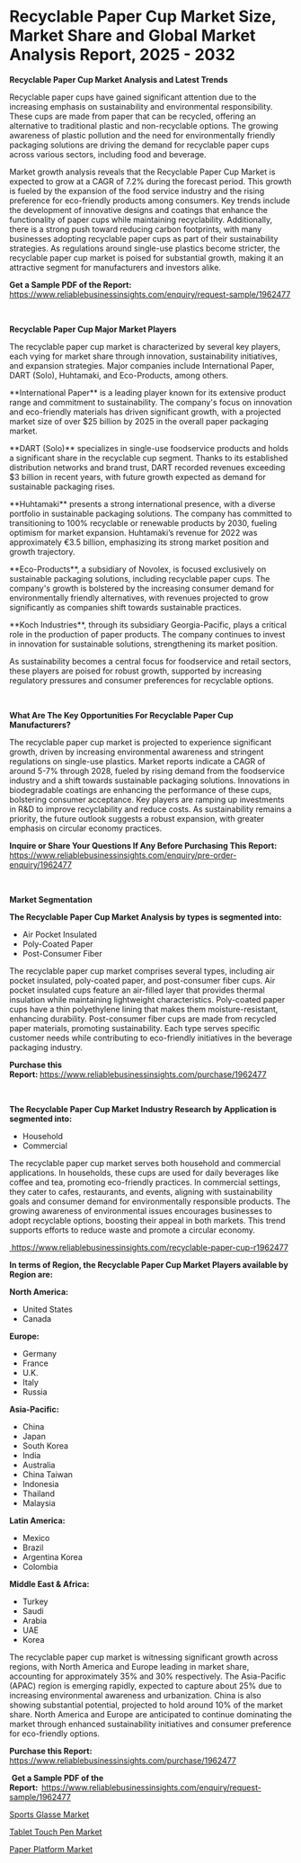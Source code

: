 <p><h1>Recyclable Paper Cup Market Size, Market Share and Global Market Analysis Report, 2025 - 2032</h1></p><p><strong>Recyclable Paper Cup Market Analysis and Latest Trends</strong></p>
<p><p>Recyclable paper cups have gained significant attention due to the increasing emphasis on sustainability and environmental responsibility. These cups are made from paper that can be recycled, offering an alternative to traditional plastic and non-recyclable options. The growing awareness of plastic pollution and the need for environmentally friendly packaging solutions are driving the demand for recyclable paper cups across various sectors, including food and beverage.</p><p>Market growth analysis reveals that the Recyclable Paper Cup Market is expected to grow at a CAGR of 7.2% during the forecast period. This growth is fueled by the expansion of the food service industry and the rising preference for eco-friendly products among consumers. Key trends include the development of innovative designs and coatings that enhance the functionality of paper cups while maintaining recyclability. Additionally, there is a strong push toward reducing carbon footprints, with many businesses adopting recyclable paper cups as part of their sustainability strategies. As regulations around single-use plastics become stricter, the recyclable paper cup market is poised for substantial growth, making it an attractive segment for manufacturers and investors alike.</p></p>
<p><strong>Get a Sample PDF of the Report:&nbsp;</strong> <a href="https://www.reliablebusinessinsights.com/enquiry/request-sample/1962477?utm_campaign=57&utm_medium=2&utm_source=Github&utm_content=ia&utm_term=06022025&utm_id=recyclable-paper-cup">https://www.reliablebusinessinsights.com/enquiry/request-sample/1962477</a></p>
<p>&nbsp;</p>
<p><strong>Recyclable Paper Cup Major Market Players</strong></p>
<p><p>The recyclable paper cup market is characterized by several key players, each vying for market share through innovation, sustainability initiatives, and expansion strategies. Major companies include International Paper, DART (Solo), Huhtamaki, and Eco-Products, among others. </p><p>**International Paper** is a leading player known for its extensive product range and commitment to sustainability. The company's focus on innovation and eco-friendly materials has driven significant growth, with a projected market size of over $25 billion by 2025 in the overall paper packaging market. </p><p>**DART (Solo)** specializes in single-use foodservice products and holds a significant share in the recyclable cup segment. Thanks to its established distribution networks and brand trust, DART recorded revenues exceeding $3 billion in recent years, with future growth expected as demand for sustainable packaging rises.</p><p>**Huhtamaki** presents a strong international presence, with a diverse portfolio in sustainable packaging solutions. The company has committed to transitioning to 100% recyclable or renewable products by 2030, fueling optimism for market expansion. Huhtamaki’s revenue for 2022 was approximately €3.5 billion, emphasizing its strong market position and growth trajectory.</p><p>**Eco-Products**, a subsidiary of Novolex, is focused exclusively on sustainable packaging solutions, including recyclable paper cups. The company's growth is bolstered by the increasing consumer demand for environmentally friendly alternatives, with revenues projected to grow significantly as companies shift towards sustainable practices.</p><p>**Koch Industries**, through its subsidiary Georgia-Pacific, plays a critical role in the production of paper products. The company continues to invest in innovation for sustainable solutions, strengthening its market position.</p><p>As sustainability becomes a central focus for foodservice and retail sectors, these players are poised for robust growth, supported by increasing regulatory pressures and consumer preferences for recyclable options.</p></p>
<p>&nbsp;</p>
<p><strong>What Are The Key Opportunities For Recyclable Paper Cup Manufacturers?</strong></p>
<p><p>The recyclable paper cup market is projected to experience significant growth, driven by increasing environmental awareness and stringent regulations on single-use plastics. Market reports indicate a CAGR of around 5-7% through 2028, fueled by rising demand from the foodservice industry and a shift towards sustainable packaging solutions. Innovations in biodegradable coatings are enhancing the performance of these cups, bolstering consumer acceptance. Key players are ramping up investments in R&D to improve recyclability and reduce costs. As sustainability remains a priority, the future outlook suggests a robust expansion, with greater emphasis on circular economy practices.</p></p>
<p><strong>Inquire or Share Your Questions If Any Before Purchasing This Report:</strong> <a href="https://www.reliablebusinessinsights.com/enquiry/pre-order-enquiry/1962477?utm_campaign=57&utm_medium=2&utm_source=Github&utm_content=ia&utm_term=06022025&utm_id=recyclable-paper-cup">https://www.reliablebusinessinsights.com/enquiry/pre-order-enquiry/1962477</a></p>
<p>&nbsp;</p>
<p><strong>Market Segmentation</strong></p>
<p><strong>The Recyclable Paper Cup Market Analysis by types is segmented into:</strong></p>
<p><ul><li>Air Pocket Insulated</li><li>Poly-Coated Paper</li><li>Post-Consumer Fiber</li></ul></p>
<p><p>The recyclable paper cup market comprises several types, including air pocket insulated, poly-coated paper, and post-consumer fiber cups. Air pocket insulated cups feature an air-filled layer that provides thermal insulation while maintaining lightweight characteristics. Poly-coated paper cups have a thin polyethylene lining that makes them moisture-resistant, enhancing durability. Post-consumer fiber cups are made from recycled paper materials, promoting sustainability. Each type serves specific customer needs while contributing to eco-friendly initiatives in the beverage packaging industry.</p></p>
<p><strong>Purchase this Report:&nbsp;</strong><a href="https://www.reliablebusinessinsights.com/purchase/1962477?utm_campaign=57&utm_medium=2&utm_source=Github&utm_content=ia&utm_term=06022025&utm_id=recyclable-paper-cup">https://www.reliablebusinessinsights.com/purchase/1962477</a></p>
<p>&nbsp;</p>
<p><strong>The Recyclable Paper Cup Market Industry Research by Application is segmented into:</strong></p>
<p><ul><li>Household</li><li>Commercial</li></ul></p>
<p><p>The recyclable paper cup market serves both household and commercial applications. In households, these cups are used for daily beverages like coffee and tea, promoting eco-friendly practices. In commercial settings, they cater to cafes, restaurants, and events, aligning with sustainability goals and consumer demand for environmentally responsible products. The growing awareness of environmental issues encourages businesses to adopt recyclable options, boosting their appeal in both markets. This trend supports efforts to reduce waste and promote a circular economy.</p></p>
<p><a href="https://www.reliablebusinessinsights.com/recyclable-paper-cup-r1962477?utm_campaign=57&utm_medium=2&utm_source=Github&utm_content=ia&utm_term=06022025&utm_id=recyclable-paper-cup">&nbsp;https://www.reliablebusinessinsights.com/recyclable-paper-cup-r1962477</a></p>
<p><strong>In terms of Region, the Recyclable Paper Cup Market Players available by Region are:</strong></p>
<p>
    <p> <strong> North America: </strong>
        <ul>
            <li>United States</li>
            <li>Canada</li>
        </ul>
        </p> 
    <p> <strong> Europe: </strong>
        <ul>
            <li>Germany</li>
            <li>France</li>
            <li>U.K.</li>
            <li>Italy</li>
            <li>Russia</li>
        </ul>
        </p> 
    <p> <strong> Asia-Pacific: </strong>
        <ul>
            <li>China</li>
            <li>Japan</li>
            <li>South Korea</li>
            <li>India</li>
            <li>Australia</li>
            <li>China Taiwan</li>
            <li>Indonesia</li>
            <li>Thailand</li>
            <li>Malaysia</li>
        </ul>
        </p> 
    <p> <strong> Latin America: </strong>
        <ul>
            <li>Mexico</li>
            <li>Brazil</li>
            <li>Argentina Korea</li>
            <li>Colombia</li>
        </ul>
        </p> 
    <p> <strong> Middle East & Africa: </strong>
        <ul>
            <li>Turkey</li>
            <li>Saudi</li>
            <li>Arabia</li>
            <li>UAE</li>
            <li>Korea</li>
        </ul>
    </p>
    </p>
<p><p>The recyclable paper cup market is witnessing significant growth across regions, with North America and Europe leading in market share, accounting for approximately 35% and 30% respectively. The Asia-Pacific (APAC) region is emerging rapidly, expected to capture about 25% due to increasing environmental awareness and urbanization. China is also showing substantial potential, projected to hold around 10% of the market share. North America and Europe are anticipated to continue dominating the market through enhanced sustainability initiatives and consumer preference for eco-friendly options.</p></p>
<p><strong>Purchase this Report: </strong><a href="https://www.reliablebusinessinsights.com/purchase/1962477?utm_campaign=57&utm_medium=2&utm_source=Github&utm_content=ia&utm_term=06022025&utm_id=recyclable-paper-cup">https://www.reliablebusinessinsights.com/purchase/1962477</a></p>
<p>&nbsp;<strong>Get a Sample PDF of the Report:&nbsp;&nbsp;</strong><a href="https://www.reliablebusinessinsights.com/enquiry/request-sample/1962477?utm_campaign=57&utm_medium=2&utm_source=Github&utm_content=ia&utm_term=06022025&utm_id=recyclable-paper-cup">https://www.reliablebusinessinsights.com/enquiry/request-sample/1962477</a></p>
<p><strong></strong></p>
<p><p><a href="https://github.com/gethunsides/Market-Research-Report-List-1/blob/main/sports-glasse-market.md?utm_campaign=57&utm_medium=2&utm_source=Github&utm_content=ia&utm_term=06022025&utm_id=recyclable-paper-cup">Sports Glasse Market</a></p><p><a href="https://github.com/simurmarzoa/Market-Research-Report-List-1/blob/main/tablet-touch-pen-market.md?utm_campaign=57&utm_medium=2&utm_source=Github&utm_content=ia&utm_term=06022025&utm_id=recyclable-paper-cup">Tablet Touch Pen Market</a></p><p><a href="https://github.com/borgomornar/Market-Research-Report-List-1/blob/main/paper-platform-market.md?utm_campaign=57&utm_medium=2&utm_source=Github&utm_content=ia&utm_term=06022025&utm_id=recyclable-paper-cup">Paper Platform Market</a></p></p>